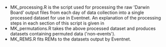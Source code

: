 - MK_processing.R is the script used for processing the raw 'Darwin Board' output files from each day of data collection into a single processed dataset for use in Eventnet. An explanation of the processing steps in each section of this script is given in 
- MK_permutations.R takes the above processed dataset and produces datasets containing permuted data ('non-events').
- MK_REMS.R fits REMs to the datasets output by Eventnet.
